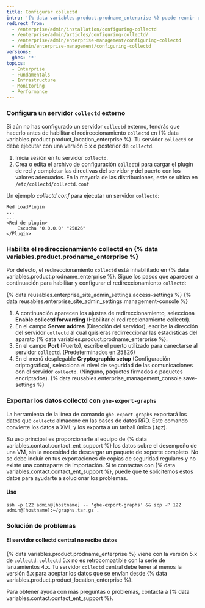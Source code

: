 ```yaml
---
title: Configurar collectd
intro: '{% data variables.product.prodname_enterprise %} puede reunir datos con `collectd` y enviarlos a un servidor `collectd` externo. Entre otras métricas, reunimos un conjunto estándar de datos, como la utilización de la CPU, el consumo de memoria y de disco, el tráfico y los errores de la interfaz de red y la carga general de la VM.'
redirect_from:
  - /enterprise/admin/installation/configuring-collectd
  - /enterprise/admin/articles/configuring-collectd/
  - /enterprise/admin/enterprise-management/configuring-collectd
  - /admin/enterprise-management/configuring-collectd
versions:
  ghes: '*'
topics:
  - Enterprise
  - Fundamentals
  - Infrastructure
  - Monitoring
  - Performance
---
```

### Configura un servidor `collectd` externo

Si aún no has configurado un servidor `collectd` externo, tendrás que hacerlo antes de habilitar el redireccionamiento `collectd` en {% data variables.product.product_location_enterprise %}. Tu servidor `collectd` se debe ejecutar con una versión 5.x o posterior de `collectd`.

1. Inicia sesión en tu servidor `collectd`.
2. Crea o edita el archivo de configuración `collectd` para cargar el plugin de red y completar las directivas del servidor y del puerto con los valores adecuados. En la mayoría de las distribuciones, este se ubica en `/etc/collectd/collectd.conf`

Un ejemplo *collectd.conf* para ejecutar un servidor `collectd`:

    Red LoadPlugin
    ...
    ...
    <Red de plugin>
        Escucha "0.0.0.0" "25826"
    </Plugin>

### Habilita el redireccionamiento collectd en {% data variables.product.prodname_enterprise %}

Por defecto, el redireccionamiento `collectd` está inhabilitado en {% data variables.product.prodname_enterprise %}. Sigue los pasos que aparecen a continuación para habilitar y configurar el redireccionamiento `collectd`:

{% data reusables.enterprise_site_admin_settings.access-settings %}
{% data reusables.enterprise_site_admin_settings.management-console %}
1. A continuación aparecen los ajustes de redireccionamiento, selecciona **Enable collectd forwarding** (Habilitar el redireccionamiento collectd).
1. En el campo **Server addres** (Dirección del servidor), escribe la dirección del servidor `collectd` al cual quisieras redirreccionar las estadísticas del aparato {% data variables.product.prodname_enterprise %}.
1. En el campo **Port** (Puerto), escribe el puerto utilizado para canectarse al servidor `collectd`. (Predeterminados en 25826)
1. En el menú desplegable **Cryptographic setup** (Configuración criptográfica), selecciona el nivel de seguridad de las comunicaciones con el servidor `collectd`. (Ninguno, paquetes firmados o paquetes encriptados).
{% data reusables.enterprise_management_console.save-settings %}

### Exportar los datos collectd con `ghe-export-graphs`

La herramienta de la línea de comando `ghe-export-graphs` exportará los datos que `collectd` almacene en las bases de datos RRD. Este comando convierte los datos a XML y los exporta a un tarball único (.tgz).

Su uso principal es proporcionarle al equipo de {% data variables.contact.contact_ent_support %} los datos sobre el desempeño de una VM, sin la necesidad de descargar un paquete de soporte completo. No se debe incluir en tus exportaciones de copias de seguridad regulares y no existe una contraparte de importación. Si te contactas con {% data variables.contact.contact_ent_support %}, puede que te solicitemos estos datos para ayudarte a solucionar los problemas.

#### Uso

```shell
ssh -p 122 admin@[hostname] -- 'ghe-export-graphs' && scp -P 122 admin@[hostname]:~/graphs.tar.gz .
```

### Solución de problemas

#### El servidor collectd central no recibe datos

{% data variables.product.prodname_enterprise %} viene con la versión 5.x de `collectd`. `collectd` 5.x no es retrocompatible con la serie de lanzamientos 4.x. Tu servidor `collectd` central debe tener al menos la versión 5.x para aceptar los datos que se envían desde {% data variables.product.product_location_enterprise %}.

Para obtener ayuda con más preguntas o problemas, contacta a {% data variables.contact.contact_ent_support %}.
